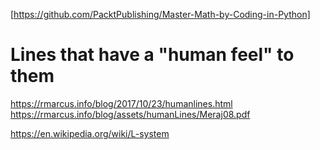 
[https://github.com/PacktPublishing/Master-Math-by-Coding-in-Python]

# Lines that have a "human feel" to them
https://rmarcus.info/blog/2017/10/23/humanlines.html
https://rmarcus.info/blog/assets/humanLines/Meraj08.pdf


https://en.wikipedia.org/wiki/L-system
